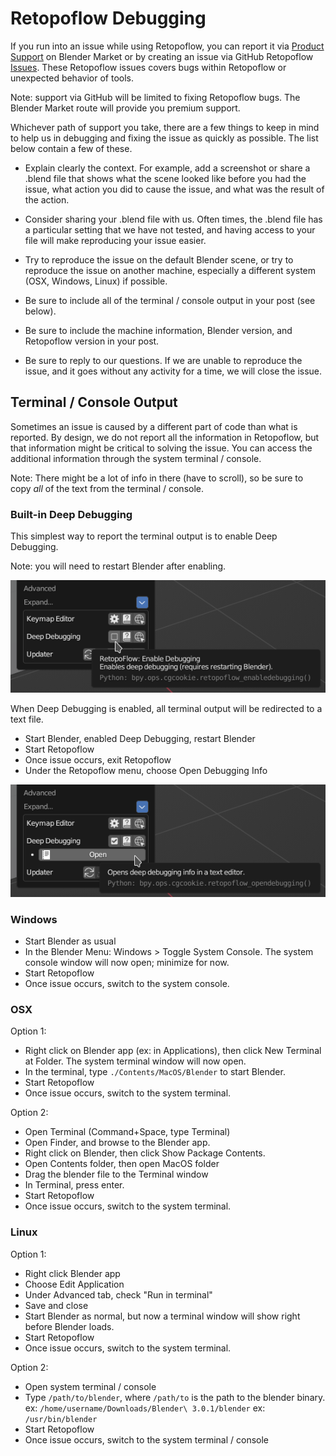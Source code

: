 # Retopoflow Debugging

If you run into an issue while using Retopoflow, you can report it via [Product Support](https://blendermarket.com/products/retopoflow) on Blender Market or by creating an issue via GitHub Retopoflow [Issues](https://github.com/CGCookie/retopoflow/issues/new/choose).
These Retopoflow issues covers bugs within Retopoflow or unexpected behavior of tools.

Note: support via GitHub will be limited to fixing Retopoflow bugs.
The Blender Market route will provide you premium support.

Whichever path of support you take, there are a few things to keep in mind to help us in debugging and fixing the issue as quickly as possible.
The list below contain a few of these.

- Explain clearly the context.  For example, add a screenshot or share a .blend file that shows what the scene looked like before you had the issue, what action you did to cause the issue, and what was the result of the action.

- Consider sharing your .blend file with us.  Often times, the .blend file has a particular setting that we have not tested, and having access to your file will make reproducing your issue easier.

- Try to reproduce the issue on the default Blender scene, or try to reproduce the issue on another machine, especially a different system (OSX, Windows, Linux) if possible.

- Be sure to include all of the terminal / console output in your post (see below).

- Be sure to include the machine information, Blender version, and Retopoflow version in your post.

- Be sure to reply to our questions.  If we are unable to reproduce the issue, and it goes without any activity for a time, we will close the issue.


## Terminal / Console Output

Sometimes an issue is caused by a different part of code than what is reported.
By design, we do not report all the information in Retopoflow, but that information might be critical to solving the issue.
You can access the additional information through the system terminal / console.

Note: There might be a lot of info in there (have to scroll), so be sure to copy _all_ of the text from the terminal / console.


### Built-in Deep Debugging

This simplest way to report the terminal output is to enable Deep Debugging.

Note: you will need to restart Blender after enabling.

![](images/debugging_enable.png)


When Deep Debugging is enabled, all terminal output will be redirected to a text file.

- Start Blender, enabled Deep Debugging, restart Blender
- Start Retopoflow
- Once issue occurs, exit Retopoflow
- Under the Retopoflow menu, choose Open Debugging Info

![](images/debugging_open.png)


### Windows

- Start Blender as usual
- In the Blender Menu: Windows > Toggle System Console.  The system console window will now open; minimize for now.
- Start Retopoflow
- Once issue occurs, switch to the system console.

### OSX

Option 1:

- Right click on Blender app (ex: in Applications), then click New Terminal at Folder.  The system terminal window will now open.
- In the terminal, type `./Contents/MacOS/Blender` to start Blender.
- Start Retopoflow
- Once issue occurs, switch to the system terminal.

Option 2:

- Open Terminal (Command+Space, type Terminal)
- Open Finder, and browse to the Blender app.
- Right click on Blender, then click Show Package Contents.
- Open Contents folder, then open MacOS folder
- Drag the blender file to the Terminal window
- In Terminal, press enter.
- Start Retopoflow
- Once issue occurs, switch to the system terminal.

### Linux

Option 1:

- Right click Blender app
- Choose Edit Application
- Under Advanced tab, check "Run in terminal"
- Save and close
- Start Blender as normal, but now a terminal window will show right before Blender loads.
- Start Retopoflow
- Once issue occurs, switch to the system terminal.

Option 2:

- Open system terminal / console
- Type `/path/to/blender`, where `/path/to` is the path to the blender binary.
  ex: `/home/username/Downloads/Blender\ 3.0.1/blender`
  ex: `/usr/bin/blender`
- Start Retopoflow
- Once issue occurs, switch to the system terminal / console

